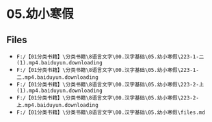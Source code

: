 # 05.幼小寒假

## Files

- `F:/【01分类书籍】\分类书籍\8语言文字\00.汉字基础\05.幼小寒假\223-1-二(1).mp4.baiduyun.downloading`
- `F:/【01分类书籍】\分类书籍\8语言文字\00.汉字基础\05.幼小寒假\223-1-二.mp4.baiduyun.downloading`
- `F:/【01分类书籍】\分类书籍\8语言文字\00.汉字基础\05.幼小寒假\223-2-上(1).mp4.baiduyun.downloading`
- `F:/【01分类书籍】\分类书籍\8语言文字\00.汉字基础\05.幼小寒假\223-2-上.mp4.baiduyun.downloading`
- `F:/【01分类书籍】\分类书籍\8语言文字\00.汉字基础\05.幼小寒假\files.md`
